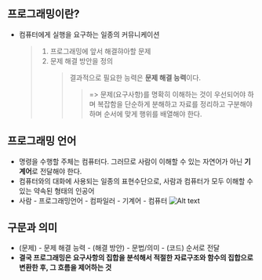 ## 프로그래밍이란?

- 컴퓨터에게 실행을 요구하는 일종의 커뮤니케이션
  > 1. 프로그래밍에 앞서 해결햐아할 문제
  > 2. 문제 해결 방안을 정의
  >    > 결과적으로 필요한 능력은 **문제 해결 능력**이다.
  >    >
  >    > > => 문제(요구사항)를 명확히 이해하는 것이 우선되어야 하며 복잡함을 단순하게 분해하고 자료를 정리하고 구분해야 하며 순서에 맞게 행위를 배열해야 한다.

## 프로그래밍 언어

- 명령을 수행할 주체는 컴퓨터다. 그러므로 사람이 이해할 수 있는 자연어가 아닌 **기계어**로 전달해야 한다.
- 컴퓨터와의 대화에 사용되는 일종의 표현수단으로, 사람과 컴퓨터가 모두 이해할 수 있는 약속된 형태의 인공어
- 사람 - 프로그래밍언어 - 컴파일러 - 기계어 - 컴퓨터
  ![Alt text](image.png)

## 구문과 의미

- (문제) - 문제 해결 능력 - (해결 방안) - 문법/의미 - (코드) 순서로 전달
- **결국 프로그래밍은 요구사항의 집합을 분석해서 적절한 자료구조와 함수의 집합으로 변환한 후, 그 흐름을 제어하는 것**
